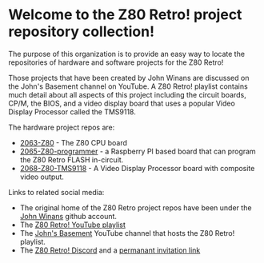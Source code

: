 # Welcome to the Z80 Retro! project repository collection!

The purpose of this organization is to provide an easy way to locate the repositories of hardware and software projects for the Z80 Retro!

Those projects that have been created by John Winans are discussed on the John's Basement channel on YouTube.  A Z80 Retro! playlist contains much detail about all aspects of this project including the circuit boards, CP/M, the BIOS, and a video display board that uses a popular Video Display Processor called the TMS9118.

The hardware project repos are:
- [2063-Z80](https://github.com/Z80-Retro/2063-Z80) - The Z80 CPU board
- [2065-Z80-programmer](https://github.com/Z80-Retro/2065-Z80-programmer) - a Raspberry PI based board that can program the Z80 Retro FLASH in-circuit.
- [2068-Z80-TMS9118](https://github.com/Z80-Retro/2068-Z80-TMS9118) - A Video Display Processor board with composite video output.

Links to related social media:
- The original home of the Z80 Retro project repos have been under the [John Winans](https://github.com/johnwinans) github account.
- The [Z80 Retro! YouTube playlist](https://www.youtube.com/playlist?list=PL3by7evD3F51Cf9QnsAEdgSQ4cz7HQZX5)
- The [John's Basement](http://youtube.com/@JohnsBasement) YouTube channel that hosts the Z80 Retro! playlist.
- The [Z80 Retro! Discord](https://discord.com/channels/1010951092277874791) and a [permanant invitation link](https://discord.gg/jf73DRZvh5)
